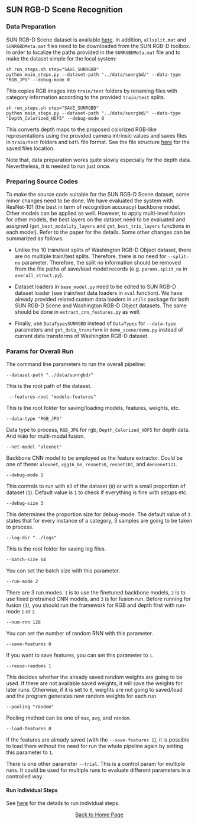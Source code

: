 ## SUN RGB-D Scene Recognition
### Data Preparation
SUN RGB-D Scene dataset is available <a href="http://rgbd.cs.princeton.edu/data/SUNRGBD.zip" target="_blank">here</a>. In addition, `allsplit.mat` and `SUNRGBDMeta.mat` files need to be downloaded from the SUN RGB-D toolbox.
In order to localize the paths provided in the `SUNRGBDMeta.mat` file and to make the dataset simple for the local system:
<br/>
```
sh run_steps.sh step="SAVE_SUNRGBD"
python main_steps.py --dataset-path "../data/sunrgbd/" --data-type "RGB_JPG" --debug-mode 0
```
This copies RGB images into `train/test` folders by renaming files with category information according to the provided `train/test` splits.
```
sh run_steps.sh step="SAVE_SUNRGBD"
python main_steps.py --dataset-path "../data/sunrgbd/" --data-type "Depth_Colorized_HDF5" --debug-mode 0
```
This converts depth maps to the proposed colorized RGB-like representations using the provided camera intrinsic values and saves files in `train/test` folders and `hdf5` file format. See the file structure <a href="https://github.com/acaglayan/CNN_randRNN/blob/master/README.md" target="_blank">here</a> for the saved files location.
<br/>

Note that, data preparation works quite slowly especially for the depth data. Nevertheless, it is needed to run just once. <br/>

### Preparing Source Codes
To make the source code suitable for the SUN RGB-D Scene dataset, some minor changes need to be done. We have evaluated the system with ResNet-101 (the best in term of recognition accuracy) backbone model. Other models can be applied as well. However, to apply multi-level fusion for other models, the best layers on the dataset need to be evaluated and assigned (`get_best_modality_layers` and `get_best_trio_layers` functions in each model). Refer to the paper for the details. Some other changes can be summarized as follows.

- Unlike the 10 train/test splits of Washington RGB-D Object dataset, there are no multiple train/test splits. Therefore, there is no need for `--split-no` parameter. Therefore, the split no information should be removed from the file paths of save/load model records (e.g. `params.split_no` in `overall_struct.py`).

- Dataset loaders in `base_model.py` need to be edited to SUN RGB-D dataset loader (see train/test data loaders in `eval` function). We have already provided related custom data loaders in `utils` package for both SUN RGB-D Scene and Washington RGB-D Object datasets. The same should be done in `extract_cnn_features.py` as well.

- Finally, use `DataTypesSUNRGBD` instead of `DataTypes` for `--data-type` parameters and `get_data_transform` in `demo_scene/demo.py` instead of current data transforms of Washington RGB-D dataset.

### Params for Overall Run
The command line parameters to run the overall pipeline:<br/>
```
--dataset-path "../data/sunrgbd/" 
```
This is the root path of the dataset. <br/>

```
 --features-root "models-features" 
```
This is the root folder for saving/loading models, features, weights, etc.<br/>

```
--data-type "RGB_JPG" 
```
Data type to process, `RGB_JPG` for rgb, `Depth_Colorized_HDF5` for depth data. And `RGBD` for multi-modal fusion. <br/>

```
--net-model "alexnet" 
```
Backbone CNN model to be employed as the feature extractor. Could be one of these: `alexnet`, `vgg16_bn`, `resnet50`, `resnet101`, and `densenet121`. <br/>

```
--debug-mode 1 
```
This controls to run with all of the dataset (`0`) or with a small proportion of dataset (`1`). Default value is `1` to check if everything is fine with setups etc.<br/>

```
--debug-size 3 
```
This determines the proportion size for debug-mode. The default value of `3` states that for every instance of a category, 3 samples are going to be taken to process.<br/>

```
--log-dir "../logs" 
```
This is the root folder for saving log files.<br/>

```
--batch-size 64 
```
You can set the batch size with this parameter.<br/>

```
--run-mode 2 
```
There are 3 run modes. `1` is to use the finetuned backbone models, `2` is to use fixed pretrained CNN models, and `3` is for fusion run. Before running for fusion (`3`), you should run the framework for RGB and depth first with run-mode `1` or `2`.<br/>

```
--num-rnn 128 
```
You can set the number of random RNN with this parameter.<br/>

```
--save-features 0 
```
If you want to save features, you can set this parameter to `1`.<br/>

```
--reuse-randoms 1 
```
This decides whether the already saved random weights are going to be used. If there are not available saved weights, it will save the weights for later runs. Otherwise, if it is set to `0`, weights are not going to saved/load and the program generates new random weights for each run.<br/>

```
--pooling "random"  
```
Pooling method can be one of `max`, `avg`, and `random`.<br/>

```
--load-features 0  
```
If the features are already saved (with the `--save-features 1`), it is possible to load them without the need for run the whole pipeline again by setting this parameter to `1`.<br/>

There is one other parameter `--trial`. This is a control param for multiple runs. It could be used for multiple runs to evaluate different parameters in a controlled way. 


#### Run Individual Steps
See <a href="https://github.com/acaglayan/CNN_randRNN/blob/master/more_info.md"> here</a> for the details to run individual steps.
<br/>

<p align="center">
      <a href="https://github.com/acaglayan/CNN_randRNN">Back to Home Page</a>
 </p>
